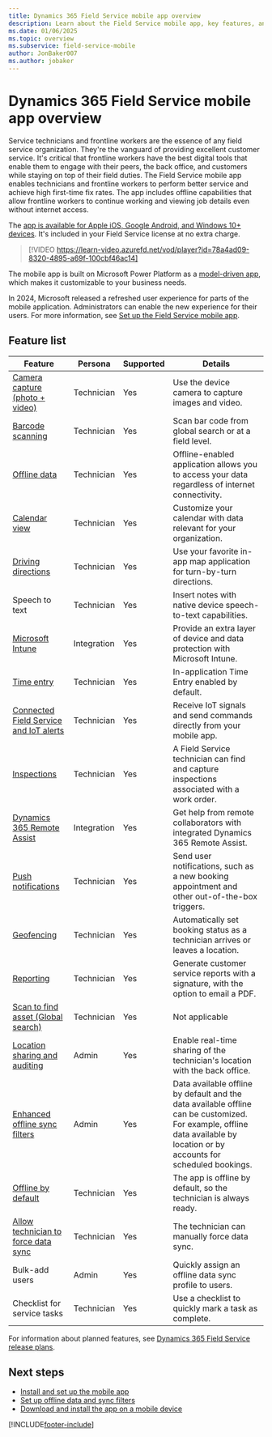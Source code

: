 ```yaml
---
title: Dynamics 365 Field Service mobile app overview
description: Learn about the Field Service mobile app, key features, and system requirements with this general overview.
ms.date: 01/06/2025
ms.topic: overview
ms.subservice: field-service-mobile
author: JonBaker007
ms.author: jobaker
---
```


# Dynamics 365 Field Service mobile app overview

Service technicians and frontline workers are the essence of any field service organization. They're the vanguard of providing excellent customer service. It's critical that frontline workers have the best digital tools that enable them to engage with their peers, the back office, and customers while staying on top of their field duties. The Field Service mobile app enables technicians and frontline workers to perform better service and achieve high first-time fix rates. The app includes offline capabilities that allow frontline workers to continue working and viewing job details even without internet access.

The [app is available for Apple iOS, Google Android, and Windows 10+ devices](download-mobile-app.md). It's included in your Field Service license at no extra charge.

> [!VIDEO https://learn-video.azurefd.net/vod/player?id=78a4ad09-8320-4895-a69f-100cbf46ac14]

The mobile app is built on Microsoft Power Platform as a [model-driven app](/powerapps/maker/model-driven-apps/model-driven-app-overview), which makes it customizable to your business needs.

In 2024, Microsoft released a refreshed user experience for parts of the mobile application. Administrators can enable the new experience for their users. For more information, see [Set up the Field Service mobile app](set-up-field-service-mobile.md).

## Feature list

| Feature | Persona  | Supported |  Details |
| --- | --- | --- |  --- |
| [Camera capture (photo + video)](get-work-done-mobile-app.md) | Technician | Yes |  Use the device camera to capture images and video. |
| [Barcode scanning](get-work-done-mobile-app.md) | Technician | Yes |  Scan bar code from global search or at a field level. |
| [Offline data](work-offline.md) | Technician | Yes |  Offline-enabled application allows you to access your data regardless of internet connectivity. |
| [Calendar view](customize-booking-calendar.md) | Technician | Yes |   Customize your calendar with data relevant for your organization. |
| [Driving directions](get-work-done-mobile-app.md#travel-to-a-job-location) | Technician | Yes | Use your favorite in-app map application for turn-by-turn directions. |
| Speech to text | Technician | Yes | Insert notes with native device speech-to-text capabilities. |
| [Microsoft Intune](app-management-intune.md)  | Integration | Yes | Provide an extra layer of device and data protection with Microsoft Intune. |
| [Time entry](get-work-done-mobile-app.md)  | Technician | Yes | In-application Time Entry enabled by default. |
| [Connected Field Service and IoT alerts](get-work-done-mobile-app.md) | Technician | Yes |  Receive IoT signals and send commands directly from your mobile app. |
| [Inspections](../inspections.md) | Technician | Yes | A Field Service technician can find and capture inspections associated with a work order. |
| [Dynamics 365 Remote Assist](/dynamics365/mixed-reality/remote-assist/overview-hololens) | Integration | Yes | Get help from remote collaborators with integrated Dynamics 365 Remote Assist. |
| [Push notifications](enable-push-notifications.md) | Technician | Yes |  Send user notifications, such as a new booking appointment and other out-of-the-box triggers. |
| [Geofencing](configure-geofencing.md) | Technician | Yes | Automatically set booking status as a technician arrives or leaves a location. |
| [Reporting](create-service-report.md) | Technician | Yes | Generate customer service reports with a signature, with the option to email a PDF. |
| [Scan to find asset (Global search)](scan-barcode.md) | Technician | Yes |  Not applicable |
| [Location sharing and auditing](track-technician-location.md) | Admin | Yes | Enable real-time sharing of the technician's location with the back office. |
| [Enhanced offline sync filters](work-offline.md) | Admin | Yes |  Data available offline by default and the data available offline can be customized. For example, offline data available by location or by accounts for scheduled bookings. |
| [Offline by default](offline-data-sync.md) | Technician | Yes |  The app is offline by default, so the technician is always ready. |
| [Allow technician to force data sync](work-offline.md) | Technician | Yes |  The technician can manually force data sync. |
| Bulk-add users  | Admin | Yes|  Quickly assign an offline data sync profile to users. |
| Checklist for service tasks  | Technician | Yes |  Use a checklist to quickly mark a task as complete. |

For information about planned features, see [Dynamics 365 Field Service release plans](/dynamics365/release-plans/).

## Next steps

- [Install and set up the mobile app](set-up-field-service-mobile.md)
- [Set up offline data and sync filters](work-offline.md)
- [Download and install the app on a mobile device](download-mobile-app.md)

[!INCLUDE[footer-include](../../includes/footer-banner.md)]
